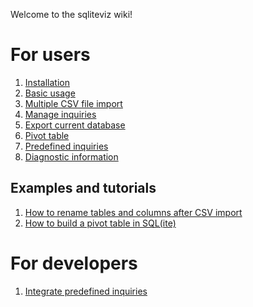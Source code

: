 Welcome to the sqliteviz wiki!

# For users
1. [Installation][0]
2. [Basic usage][1]
3. [Multiple CSV file import][9]
4. [Manage inquiries][2]
5. [Export current database][4]
6. [Pivot table][3]
7. [Predefined inquiries][5]
8. [Diagnostic information][6]

## Examples and tutorials
1. [How to rename tables and columns after CSV import][8]
2. [How to build a pivot table in SQL(ite)][10]

# For developers
1. [Integrate predefined inquiries][7]

[0]: Installation
[1]: Basic-usage
[2]: Manage-inquiries
[3]: Pivot-table
[4]: Export-current-database
[5]: Predefined-inquiries
[6]: Diagnostic-information
[7]: Integrate-predefined-inquiries
[8]: How-to-rename-tables-and-columns-after-CSV-import
[9]: Multiple-CSV-file-import
[10]: How-to-build-a-pivot-table-in-SQLite

